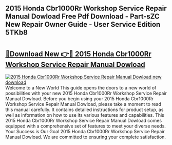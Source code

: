 ## 2015 Honda Cbr1000Rr Workshop Service Repair Manual Dowload Free Pdf Download - Part-sZC New Repair Owner Guide - User Service Edition 5TKb8

# <h2><a href="http://bc74428.oget.top/?id=2015+Honda+Cbr1000Rr+Workshop+Service+Repair+Manual+Dowload">🔗Download New 👉🔴 2015 Honda Cbr1000Rr Workshop Service Repair Manual Dowload</a></h2>

[![2015 Honda Cbr1000Rr Workshop Service Repair Manual Dowload new download](https://i.imgur.com/5g1atiW.png)](http://bc74428.oget.top/?id=2015+Honda+Cbr1000Rr+Workshop+Service+Repair+Manual+Dowload)
Welcome to a New World This guide opens the doors to a new world of possibilities with your new 2015 Honda Cbr1000Rr Workshop Service Repair Manual Dowload. Before you begin using your 2015 Honda Cbr1000Rr Workshop Service Repair Manual Dowload, please take a moment to read this manual carefully. It contains detailed instructions for product setup, as well as information on how to use its various features and capabilities. This 2015 Honda Cbr1000Rr Workshop Service Repair Manual Dowload comes equipped with a comprehensive set of features to meet your diverse needs. Your Success is Our Goal 2015 Honda Cbr1000Rr Workshop Service Repair Manual Dowload. We are committed to ensuring your complete satisfaction.
